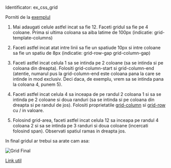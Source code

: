 Identificator: ex_css_grid

Porniti de la [exemplul](https://www.w3schools.com/css/tryit.asp?filename=trycss_grid)

1) Mai adaugati celule astfel incat sa fie 12. Faceti gridul sa fie pe 4 coloane. Prima si ultima coloana sa aiba latime de 100px (indicatie: grid-template-columns)

2) Faceti astfel incat atat intre linii sa fie un spatiude 10px si intre coloane sa fie un spatiu de 8px (indicatie: grid-row-gap grid-column-gap)

3) Faceti astfel incat celula 1 sa se intinda pe 2 coloane (sa se intinda si pe coloana din dreapta). Folositi grid-column-start si grid-column-end (atentie, numarul pus la grid-column-end este coloana pana la care se intinde in mod exclusiv. Deci daca, de exemplu, vrem sa se intinda pana la coloana 4, punem 5).

4) Faceti astfel incat celula 4 sa inceapa de pe randul 2 coloana 1 si sa se intinda pe 2 coloane si doua randuri (sa se intinda si pe coloana din dreapta si pe randul de jos). Folositi proprietatile [grid-column](https://www.w3schools.com/cssref/pr_grid-column.asp) si [grid-row](https://www.w3schools.com/cssref/pr_grid-row.asp) cu / in valoare.

5) Folosind grid-area, faceti astfel incat celula 12 sa inceapa pe randul 4 coloana 2 si sa se intinda pe 3 randuri si doua coloane (incercati folosind span). Observati spatiul ramas in dreapta jos.

In final gridul ar trebui sa arate cam asa:

![Grid Final](https://user-images.githubusercontent.com/38056943/77872294-43945980-724f-11ea-9f91-eddfe2b1eb05.png)

[Link util](https://www.w3schools.com/cssref/default.asp)
